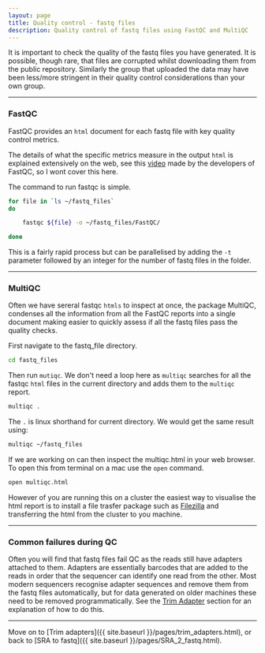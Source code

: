 ```yaml
---
layout: page
title: Quality control - fastq files
description: Quality control of fastq files using FastQC and MultiQC
---
```


It is important to check the quality of the fastq files you have generated. It is possible, though
rare, that files are corrupted whilst downloading them from the public repository. Similarly the
group that uploaded the data may have been less/more stringent in their quality control 
considerations than your own group. 

***

### FastQC

FastQC provides an `html` document for each fastq file with key quality control metrics.

The details of what the specific metrics measure in the output `html` is explained extensively on 
the web, see this [video](https://www.youtube.com/watch?v=bz93ReOv87Y) made by the developers of
FastQC, so I wont cover this here.

The command to run fastqc is simple.

~~~bash
for file in `ls ~/fastq_files`
do

    fastqc ${file} -o ~/fastq_files/FastQC/

done
~~~

This is a fairly rapid process but can be parallelised by adding the `-t` parameter followed by an
integer for the number of fastq files in the folder.

***

### MultiQC

Often we have sereral fastqc `htmls` to inspect at once, the package MultiQC, condenses all the
information from all the FastQC reports into a single document making easier to quickly assess if 
all the fastq files pass the quality checks. 

First navigate to the fastq_file directory.

~~~bash
cd fastq_files
~~~

Then run `mutiqc`. We don't need a loop here as `multiqc` searches for all the fastqc `html` files 
in the current directory and adds them to the `multiqc` report.

~~~bash
multiqc .
~~~


The `.` is linux shorthand for current directory. We would get the same result using:

~~~bash
multiqc ~/fastq_files
~~~

If we are working on can then inspect the multiqc.html in your web browser. To open this from 
terminal on a mac use the `open` command.

~~~bash
open multiqc.html
~~~

However of you are running this on a cluster the easiest way to visualise the html report is to 
install a file trasfer package such as [Filezilla](https://filezilla-project.org) and transferring 
the html from the cluster to you machine.
 
***

### Common failures during QC

Often you will find that fastq files fail QC as the reads still have adapters attached to them. Adapters
are essentially barcodes that are added to the reads in order that the sequencer can identify one read from 
the other. Most modern sequencers recognise adapter sequences and remove them from the fastq files 
automatically, but for data generated on older machines these need to be removed programmatically. See the
[Trim Adapter](pages/trim_adapter.html) section for an explanation of how to do this.   

***

Move on to [Trim adapters]({{ site.baseurl }}/pages/trim_adapters.html), or back
to [SRA to fastq]({{ site.baseurl }}/pages/SRA_2_fastq.html).
